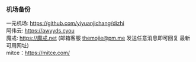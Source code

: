 ### 机场备份  
一元机场:  https://github.com/yiyuanjichang/dizhi  
阿伟云:  https://awyyds.cyou  
魔戒:  https://魔戒.net    (邮箱客服 themojie@pm.me 发送任意消息即可回复 最新可用网址)  
mitce：https://mitce.com/
